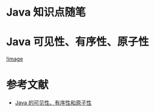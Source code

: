 # Java 知识点随笔

# Java 可见性、有序性、原子性
[!image](./Java内存模型.png)

# 参考文献
- [Java 的可见性、有序性和原子性](https://www.jianshu.com/p/7f0ffb102085)